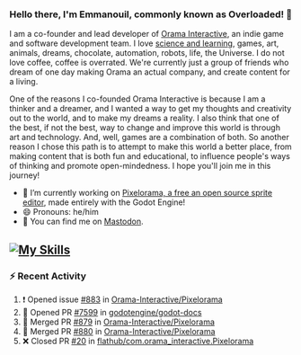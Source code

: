 ### Hello there, I'm Emmanouil, commonly known as Overloaded! 👋
I am a co-founder and lead developer of [Orama Interactive](https://www.orama-interactive.com/), an indie game and software development team. I love [science and learning](https://github.com/OverloadedOrama/KnowledgeBase), games, art, animals, dreams, chocolate, automation, robots, life, the Universe. I do not love coffee, coffee is overrated. We're currently just a group of friends who dream of one day making Orama an actual company, and create content for a living.

One of the reasons I co-founded Orama Interactive is because I am a thinker and a dreamer, and I wanted a way to get my thoughts and creativity out to the world, and to make my dreams a reality. I also think that one of the best, if not the best, way to change and improve this world is through art and technology. And, well, games are a combination of both. So another reason I chose this path is to attempt to make this world a better place, from making content that is both fun and educational, to influence people's ways of thinking and promote open-mindedness. I hope you'll join me in this journey!

- 🔭 I’m currently working on [Pixelorama, a free an open source sprite editor](https://github.com/Orama-Interactive/Pixelorama), made entirely with the Godot Engine!
- 😄 Pronouns: he/him
- 🐘 You can find me on <a rel="me" href="https://mastodon.social/@Overloaded">Mastodon</a>.

[![My Skills](https://skillicons.dev/icons?i=godot,py,cpp,cs,git,linux,html)](https://skillicons.dev)
---

### :zap: Recent Activity

<!--START_SECTION:activity-->
1. ❗ Opened issue [#883](https://github.com/Orama-Interactive/Pixelorama/issues/883) in [Orama-Interactive/Pixelorama](https://github.com/Orama-Interactive/Pixelorama)
2. 💪 Opened PR [#7599](https://github.com/godotengine/godot-docs/pull/7599) in [godotengine/godot-docs](https://github.com/godotengine/godot-docs)
3. 🎉 Merged PR [#879](https://github.com/Orama-Interactive/Pixelorama/pull/879) in [Orama-Interactive/Pixelorama](https://github.com/Orama-Interactive/Pixelorama)
4. 🎉 Merged PR [#880](https://github.com/Orama-Interactive/Pixelorama/pull/880) in [Orama-Interactive/Pixelorama](https://github.com/Orama-Interactive/Pixelorama)
5. ❌ Closed PR [#20](https://github.com/flathub/com.orama_interactive.Pixelorama/pull/20) in [flathub/com.orama_interactive.Pixelorama](https://github.com/flathub/com.orama_interactive.Pixelorama)
<!--END_SECTION:activity-->

<!--
**OverloadedOrama/OverloadedOrama** is a ✨ _special_ ✨ repository because its `README.md` (this file) appears on your GitHub profile.

Here are some ideas to get you started:

- 👯 I’m looking to collaborate on ...
- 🤔 I’m looking for help with ...
- 💬 Ask me about ...
- 📫 How to reach me: ...
- ⚡ Fun fact: ...
-->
